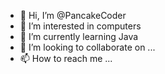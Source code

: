 - 👋 Hi, I’m @PancakeCoder
- 👀 I’m interested in computers
- 🌱 I’m currently learning Java
- 💞️ I’m looking to collaborate on ...
- 📫 How to reach me ...

<!---
PancakeCoder/PancakeCoder is a ✨ special ✨ repository because its `README.md` (this file) appears on your GitHub profile.
You can click the Preview link to take a look at your changes.
--->

